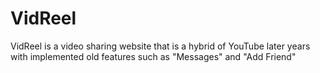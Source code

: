 # VidReel

VidReel is a video sharing website that is a hybrid of YouTube later years with implemented old features such as "Messages" and "Add Friend"
